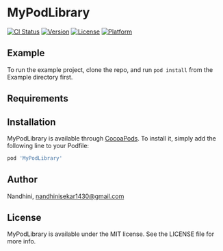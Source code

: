 # MyPodLibrary

[![CI Status](https://img.shields.io/travis/Nandhini/MyPodLibrary.svg?style=flat)](https://travis-ci.org/Nandhini/MyPodLibrary)
[![Version](https://img.shields.io/cocoapods/v/MyPodLibrary.svg?style=flat)](https://cocoapods.org/pods/MyPodLibrary)
[![License](https://img.shields.io/cocoapods/l/MyPodLibrary.svg?style=flat)](https://cocoapods.org/pods/MyPodLibrary)
[![Platform](https://img.shields.io/cocoapods/p/MyPodLibrary.svg?style=flat)](https://cocoapods.org/pods/MyPodLibrary)

## Example

To run the example project, clone the repo, and run `pod install` from the Example directory first.

## Requirements

## Installation

MyPodLibrary is available through [CocoaPods](https://cocoapods.org). To install
it, simply add the following line to your Podfile:

```ruby
pod 'MyPodLibrary'
```

## Author

Nandhini, nandhinisekar1430@gmail.com

## License

MyPodLibrary is available under the MIT license. See the LICENSE file for more info.
